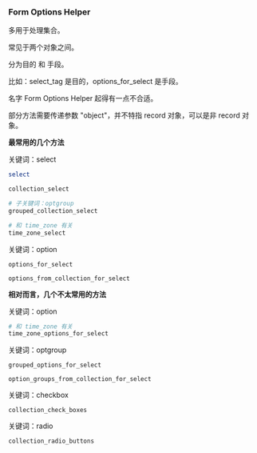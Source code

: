 ### Form Options Helper

多用于处理集合。

常见于两个对象之间。

分为目的 和 手段。

比如：select_tag 是目的，options_for_select 是手段。

名字 Form Options Helper 起得有一点不合适。

部分方法需要传递参数 "object"，并不特指 record 对象，可以是非 record 对象。

**最常用的几个方法**

关键词：select

```ruby
select

collection_select

# 子关键词：optgroup
grouped_collection_select

# 和 time_zone 有关
time_zone_select
```

关键词：option

```
options_for_select

options_from_collection_for_select
```

**相对而言，几个不太常用的方法**

关键词：option

```ruby
# 和 time_zone 有关
time_zone_options_for_select
```

关键词：optgroup

```
grouped_options_for_select

option_groups_from_collection_for_select
```

关键词：checkbox

```
collection_check_boxes
```

关键词：radio

```
collection_radio_buttons
```
